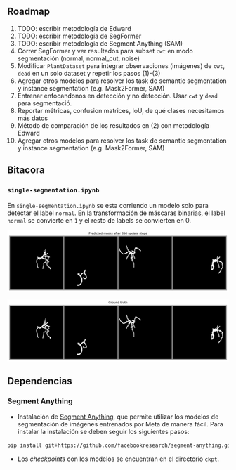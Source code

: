 ## Roadmap


1. TODO: escribir metodología de Edward
1. TODO: escribir metodología de SegFormer
1. TODO: escribir metodología de Segment Anything (SAM)
1. Correr SegFormer y ver resultados para subset `cwt` en modo segmentación (normal, normal_cut, noise)
1.  Modificar `PlantDataset` para integrar observaciones (imágenes) de `cwt`, `dead` en un solo dataset y repetir los pasos (1)-(3)
10. Agregar otros modelos para resolver los task de semantic segmentation y instance segmentation (e.g. Mask2Former, SAM)
1. Entrenar enfocandonos en detección y no detección. Usar `cwt` y `dead` para segmentació.
1. Reportar métricas, confusion matrices, IoU, de qué clases necesitamos más datos
1. Método de comparación de los resultados en (2) con metodología Edward
1.  Agregar otros modelos para resolver los task de semantic segmentation y instance segmentation (e.g. Mask2Former, SAM)

## Bitacora

### `single-segmentation.ipynb`

En `single-segmentation.ipynb` se esta corriendo un modelo solo para 
detectar el label `normal`. En la transformación de máscaras binarias,
el label `normal` se convierte en `1` y el resto de labels se convierten
en 0. 

![Segmentation](./assets/single-segmentation-overfitting-a-batch-preds.png)

![Segmentation](./assets/single-segmentation-overfitting-a-batch-truth.png)


## Dependencias

### Segment Anything

- Instalación de [Segment Anything](https://github.com/facebookresearch/segment-anything), que permite utilizar los modelos de segmentación de imágenes entrenados por Meta de manera fácil. Para instalar la instalación se deben seguir los siguientes pasos:

```bash
pip install git+https://github.com/facebookresearch/segment-anything.git
```

- Los _checkpoints_ con los modelos se encuentran en el directorio `ckpt`.